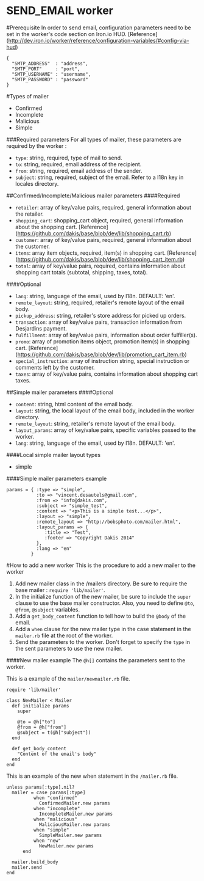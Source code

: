 SEND_EMAIL worker
======
#Prerequisite
In order to send email, configuration parameters need to be set in the worker's code section on Iron.io HUD. [Reference] (http://dev.iron.io/worker/reference/configuration-variables/#config-via-hud)  
```
{
  "SMTP_ADDRESS"  : "address",
  "SMTP_PORT"     : "port",
  "SMTP_USERNAME" : "username",
  "SMTP_PASSWORD" : "password"
}
```

#Types of mailer
*  Confirmed
*  Incomplete
*  Malicious
*  Simple

###Required parameters
For all types of mailer, these parameters are required by the worker :
* `type`: string, required, type of mail to send.
* `to`: string, required, email address of the recipient.
* `from`: string, required, email address of the sender.
* `subject`: string, required, subject of the email. Refer to a I18n key in locales directory.

##Confirmed/Incomplete/Malicious mailer parameters
####Required
* `retailer`: array of key/value pairs, required, general information about the retailer.
* `shopping_cart`: shopping_cart object, required, general information about the shopping cart. [Reference] (https://github.com/dakis/base/blob/dev/lib/shopping_cart.rb)
* `customer`: array of key/value pairs, required, general information about the customer.
* `items`: array item objects, required, item(s) in shopping cart. [Reference] (https://github.com/dakis/base/blob/dev/lib/shopping_cart_item.rb)
* `total`: array of key/value pairs, required, contains information about shopping cart totals (subtotal, shipping, taxes, total).

####Optional
* `lang`: string, language of the email, used by I18n. DEFAULT: 'en'.
* `remote_layout`: string, required, retailer's remote layout of the email body.
* `pickup_address`: string, retailer's store address for picked up orders.
* `transaction`: array of key/value pairs, transaction information from Desjardins payment.
* `fulfillment`: array of key/value pairs, information about order fulfiller(s).
* `promo`: array of promotion items object, promotion item(s) in shopping cart. [Reference] (https://github.com/dakis/base/blob/dev/lib/promotion_cart_item.rb)
* `special_instruction`: array of instruction string, special instruction or comments left by the customer.
* `taxes`: array of key/value pairs, contains information about shopping cart taxes.

##Simple mailer parameters
####Optional
* `content`: string, html content of the email body.
* `layout`: string, the local layout of the email body, included in the worker directory.
* `remote_layout`: string, retailer's remote layout of the email body.
* `layout_params`: array of key/value pairs, specific variables passed to the worker.
* `lang`: string, language of the email, used by I18n. DEFAULT: 'en'.

####Local simple mailer layout types
* simple

####Simple mailer parameters example
```
params = { :type => "simple",
		   :to => "vincent.desautels@gmail.com",
		   :from => "info@dakis.com",
		   :subject => "simple_test",
		   :content => "<p>This is a simple test...</p>",
		   :layout => "simple",
		   :remote_layout => "http://bobsphoto.com/mailer.html",
		   :layout_params => {
			  :title => "Test",
			  :footer => "Copyright Dakis 2014"
		   },
		   :lang => "en"
		 }
```

#How to add a new worker
This is the procedure to add a new mailer to the worker

1. Add new mailer class in the /mailers directory. Be sure to require the base mailer : `require 'lib/mailer'`.
2. In the initialize function of the new mailer, be sure to include the `super` clause to use the base mailer constructor. Also, you need to define `@to`, `@from`, `@subject` variables.
3. Add a `get_body_content` function to tell how to build the `@body` of the email.
4. Add a `when` clause for the new mailer type in the case statement in the `mailer.rb` file at the root of the worker.
5. Send the parameters to the worker. Don't forget to specify the `type` in the sent parameters to use the new mailer.

####New mailer example
The `@h[]` contains the parameters sent to the worker.

This is a example of the `mailer/newmailer.rb` file.
```
require 'lib/mailer'

class NewMailer < Mailer
  def initialize params
    super

    @to = @h["to"]
    @from = @h["from"]
    @subject = t(@h["subject"])
  end

  def get_body_content
    "Content of the email's body"
  end
end
```

This is an example of the new when statement in the `/mailer.rb` file.
```
unless params[:type].nil?
  mailer = case params[:type]
          when "confirmed"
            ConfirmedMailer.new params
          when "incomplete"
            IncompleteMailer.new params
          when "malicious"
            MaliciousMailer.new params
          when "simple"
            SimpleMailer.new params
		  when "new"
			NewMailer.new params
      end

  mailer.build_body
  mailer.send
end
```
